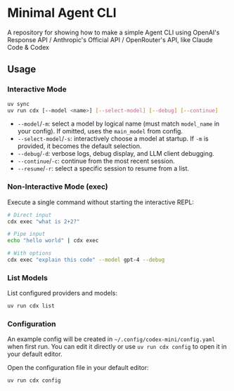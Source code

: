 # Minimal Agent CLI

A repository for showing how to make a simple Agent CLI using OpenAI's Response API / Anthropic's Official API / OpenRouter's API, like Claude Code & Codex



## Usage

### Interactive Mode

```bash
uv sync
uv run cdx [--model <name>] [--select-model] [--debug] [--continue]
```

- `--model`/`-m`: select a model by logical name (must match `model_name` in your config). If omitted, uses the `main_model` from config.
- `--select-model`/`-s`: interactively choose a model at startup. If `-m` is provided, it becomes the default selection.
- `--debug`/`-d`: verbose logs, debug display, and LLM client debugging.
- `--continue`/`-c`: continue from the most recent session.
- `--resume`/`-r`: select a specific session to resume from a list.


### Non-Interactive Mode (exec)

Execute a single command without starting the interactive REPL:

```bash
# Direct input
cdx exec "what is 2+2?"

# Pipe input
echo "hello world" | cdx exec

# With options
cdx exec "explain this code" --model gpt-4 --debug
```

### List Models

List configured providers and models:

```bash
uv run cdx list
```

### Configuration

An example config will be created in `~/.config/codex-mini/config.yaml` when first run. You can edit it directly or use `uv run cdx config` to open it in your default editor.


Open the configuration file in your default editor:

```bash
uv run cdx config
```